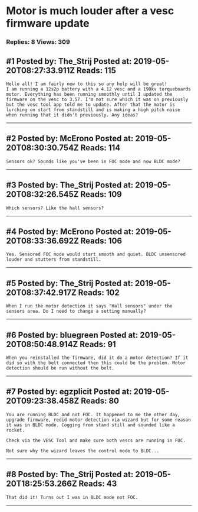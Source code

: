 # Motor is much louder after a vesc firmware update

### Replies: 8 Views: 309

## \#1 Posted by: The_Strij Posted at: 2019-05-20T08:27:33.911Z Reads: 115

```
Hello all! I am fairly new to this so any help will be great!
I am running a 12s2p battery with a 4.12 vesc and a 190kv torqueboards motor. Everything has been running smoothly until I updated the firmware on the vesc to 3.57. I'm not sure which it was on previously but the vesc tool app told me to update. After that the motor is lurching on start from standstill and is making a high pitch noise when running that it didn't previously. Any ideas?
```

---
## \#2 Posted by: McErono Posted at: 2019-05-20T08:30:30.754Z Reads: 114

```
Sensors ok? Sounds like you've been in FOC mode and now BLDC mode?
```

---
## \#3 Posted by: The_Strij Posted at: 2019-05-20T08:32:26.545Z Reads: 109

```
Which sensors? Like the hall sensors?
```

---
## \#4 Posted by: McErono Posted at: 2019-05-20T08:33:36.692Z Reads: 106

```
Yes. Sensored FOC mode would start smooth and quiet. BLDC unsensored louder and stutters from standstill.
```

---
## \#5 Posted by: The_Strij Posted at: 2019-05-20T08:37:42.917Z Reads: 102

```
When I run the motor detection it says "Hall sensors" under the sensors area. Do I need to change a setting manually?
```

---
## \#6 Posted by: bluegreen Posted at: 2019-05-20T08:50:48.914Z Reads: 91

```
When you reinstalled the firmware, did it do a motor detection? If it did so with the belt connected then this could be the problem. Motor detection should be run without the belt.
```

---
## \#7 Posted by: egzplicit Posted at: 2019-05-20T09:23:38.458Z Reads: 80

```
You are running BLDC and not FOC. It happened to me the other day, upgrade firmware, redid motor detection via wizard but for some reason it was in BLDC mode. Cogging from stand still and sounded like a rocket.

Check via the VESC Tool and make sure both vescs are running in FOC.

Not sure why the wizard leaves the control mode to BLDC...
```

---
## \#8 Posted by: The_Strij Posted at: 2019-05-20T18:25:53.266Z Reads: 43

```
That did it! Turns out I was in BLDC mode not FOC.
```

---
